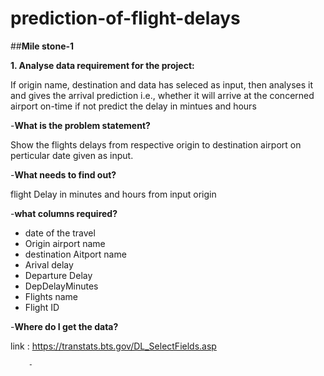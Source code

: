 # prediction-of-flight-delays
##**Mile stone-1**

**1. Analyse data requirement for the project:**

 If origin name, destination and data has seleced as input, then analyses it and gives the arrival prediction
 i.e., whether it will arrive at the concerned airport on-time if not predict the delay in mintues and hours 


-**What is the problem statement?**

Show the flights delays from respective origin to destination airport on perticular date given as input.
        
-**What needs to find out?**

flight Delay in minutes and hours from input origin
        
-**what columns required?**

 - date of the travel
 - Origin airport name
 - destination Aitport name
 - Arival delay
 - Departure Delay
 - DepDelayMinutes         
 - Flights name
 - Flight ID
  
-**Where do I get the data?**
        
link : https://transtats.bts.gov/DL_SelectFields.asp
        
        - 
        
        
